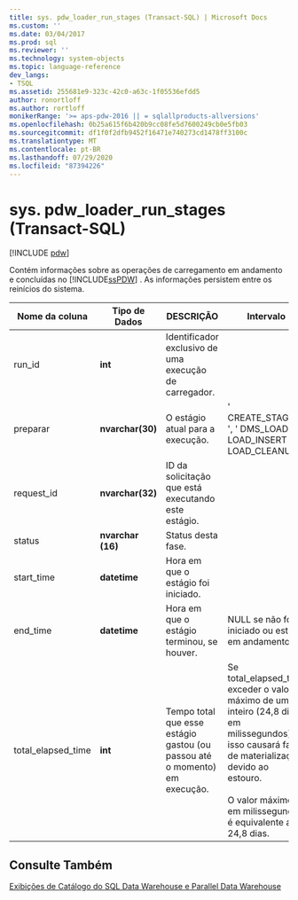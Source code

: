 ```yaml
---
title: sys. pdw_loader_run_stages (Transact-SQL) | Microsoft Docs
ms.custom: ''
ms.date: 03/04/2017
ms.prod: sql
ms.reviewer: ''
ms.technology: system-objects
ms.topic: language-reference
dev_langs:
- TSQL
ms.assetid: 255681e9-323c-42c0-a63c-1f05536efdd5
author: ronortloff
ms.author: rortloff
monikerRange: '>= aps-pdw-2016 || = sqlallproducts-allversions'
ms.openlocfilehash: 0b25a615f6b420b9cc08fe5d7600249cb0e5fb03
ms.sourcegitcommit: df1f0f2dfb9452f16471e740273cd1478ff3100c
ms.translationtype: MT
ms.contentlocale: pt-BR
ms.lasthandoff: 07/29/2020
ms.locfileid: "87394226"
---
```

# <a name="syspdw_loader_run_stages-transact-sql"></a>sys. pdw_loader_run_stages (Transact-SQL)
[!INCLUDE [pdw](../../includes/applies-to-version/pdw.md)]

  Contém informações sobre as operações de carregamento em andamento e concluídas no [!INCLUDE[ssPDW](../../includes/sspdw-md.md)] . As informações persistem entre os reinícios do sistema.  
  
| Nome da coluna | Tipo de Dados | DESCRIÇÃO | Intervalo |
| ----------- | --------- | ----------- | ----- |
|run_id|**int**|Identificador exclusivo de uma execução de carregador.||  
|preparar|**nvarchar(30)**|O estágio atual para a execução.|' CREATE_STAGING ', ' DMS_LOAD ', ' LOAD_INSERT ', ' LOAD_CLEANUP '|  
|request_id|**nvarchar(32)**|ID da solicitação que está executando este estágio.||  
|status|**nvarchar (16)**|Status desta fase.||  
|start_time|**datetime**|Hora em que o estágio foi iniciado.||  
|end_time|**datetime**|Hora em que o estágio terminou, se houver.|NULL se não for iniciado ou estiver em andamento.|  
|total_elapsed_time|**int**|Tempo total que esse estágio gastou (ou passou até o momento) em execução.|Se total_elapsed_time exceder o valor máximo de um inteiro (24,8 dias em milissegundos), isso causará falha de materialização devido ao estouro.<br /><br /> O valor máximo em milissegundos é equivalente a 24,8 dias.|  
  
## <a name="see-also"></a>Consulte Também  
 [Exibições de Catálogo do SQL Data Warehouse e Parallel Data Warehouse](../../relational-databases/system-catalog-views/sql-data-warehouse-and-parallel-data-warehouse-catalog-views.md)  
  
  
